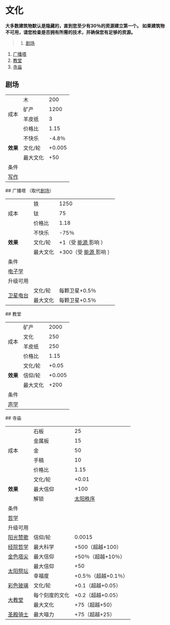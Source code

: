# 文化
**大多数建筑物默认是隐藏的，直到您至少有30％的资源建立第一个。 如果建筑物不可用，请您检查是否拥有所需的技术，并确保您有足够的资源。**

>1. [剧场](#剧场 "剧场")
1. [广播塔](#广播塔 "广播塔")
1. [教堂](#教堂 "教堂")
1. [寺庙](#寺庙 "寺庙")


## 剧场
<table class="wikitable">
	<tbody>
		<tr>
			<td rowspan="4" class="em">
							成本
			</td>
			<td>
							木
			</td>
			<td>
							200
			</td>
		</tr>
		<tr>
			<td>
						矿产
			</td>
			<td>
						1200
			</td>
		</tr>
		<tr>
			<td>
						羊皮纸
			</td>
			<td>
						3
			</td>
		</tr>
		<tr>
			<td>
						价格比
			</td>
			<td>
						1.15
			</td>
		</tr>
		<tr>
			<td rowspan="3">
				<strong>
							效果
				</strong>
			</td>
			<td>
						不快乐
			</td>
			<td>
						-4.8％
			</td>
		</tr>
		<tr>
			<td>
						文化/轮
			</td>
			<td>
						+0.005
			</td>
		</tr>
		<tr>
			<td>
						最大文化
			</td>
			<td>
						+50
			</td>
		</tr>
		<tr>
			<td colspan="3" class="em">
						条件
			</td>
		</tr>
		<tr>
			<td colspan="3">
				<a href="?file=001-猫咪百科/03-科技/01-科技#写作">
							写作
				</a>
			</td>
		</tr>
	</tbody>
</table>
## 广播塔
（取代<a href="?file=001-猫咪百科/01-建筑物/07-文化建筑#剧场">剧场</a>）
<table class="wikitable">
	<tbody>
		<tr>
			<td rowspan="3" class="em">
							成本
			</td>
			<td>
							铁
			</td>
			<td>
							1250
			</td>
		</tr>
		<tr>
			<td>
						钛
			</td>
			<td>
						75
			</td>
		</tr>
		<tr>
			<td>
						价格比
			</td>
			<td>
						1.18
			</td>
		</tr>
		<tr>
			<td rowspan="3">
				<strong>
							效果
				</strong>
			</td>
			<td>
						不快乐
			</td>
			<td>
						-75％
			</td>
		</tr>
		<tr>
			<td>
						文化/轮
			</td>
			<td>
						+1（受
				<a href="?file=003-资源大全/17-能源#能源">
							能源
				</a>
						影响
						）
			</td>
		</tr>
		<tr>
			<td>
						最大文化
			</td>
			<td>
						+300（受
				<a href="?file=003-资源大全/17-能源#能源">
							能源
				</a>
						影响
						）
			</td>
		</tr>
		<tr>
			<td colspan="3" class="em">
						条件
			</td>
		</tr>
		<tr>
			<td colspan="3">
				<a href="?file=001-猫咪百科/03-科技/01-科技#电子学">
							电子学
				</a>
			</td>
		</tr>
		<tr>
			<td colspan="3" class="em">
						升级可用
			</td>
		</tr>
		<tr>
			<td rowspan="2">
				<a href="?file=001-猫咪百科/04-作坊/01-升级#卫星电台">
							卫星电台
				</a>
			</td>
			<td>
						文化/轮
			</td>
			<td>
						每颗卫星+0.5％
			</td>
		</tr>
		<tr>
			<td>
						最大文化
			</td>
			<td>
						每颗卫星+0.5％
			</td>
		</tr>
	</tbody>
</table>
## 教堂
<table class="wikitable">
	<tbody>
		<tr>
			<td rowspan="4" class="em">
							成本
			</td>
			<td>
							矿产
			</td>
			<td>
							2000
			</td>
		</tr>
		<tr>
			<td>
						文化
			</td>
			<td>
						250
			</td>
		</tr>
		<tr>
			<td>
						羊皮纸
			</td>
			<td>
						250
			</td>
		</tr>
		<tr>
			<td>
						价格比
			</td>
			<td>
						1.15
			</td>
		</tr>
		<tr>
			<td rowspan="3">
				<strong>
							效果
				</strong>
			</td>
			<td>
						文化/轮
			</td>
			<td>
						+0.05
			</td>
		</tr>
		<tr>
			<td>
						信仰/轮
			</td>
			<td>
						+0.005
			</td>
		</tr>
		<tr>
			<td>
						最大文化
			</td>
			<td>
						+200
			</td>
		</tr>
		<tr>
			<td colspan="3" class="em">
						条件
			</td>
		</tr>
		<tr>
			<td colspan="3">
				<a href="?file=001-猫咪百科/03-科技/01-科技#声学">
							声学
				</a>
			</td>
		</tr>
	</tbody>
</table>
## 寺庙
<table class="wikitable">
	<tbody>
		<tr>
			<td rowspan="5" class="em">
							成本
			</td>
			<td>
							石板
			</td>
			<td>
							25
			</td>
		</tr>
		<tr>
			<td>
						金属板
			</td>
			<td>
						15
			</td>
		</tr>
		<tr>
			<td>
						金
			</td>
			<td>
						50
			</td>
		</tr>
		<tr>
			<td>
						手稿
			</td>
			<td>
						10
			</td>
		</tr>
		<tr>
			<td>
						价格比
			</td>
			<td>
						1.15
			</td>
		</tr>
		<tr>
			<td rowspan="3">
				<strong>
							效果
				</strong>
			</td>
			<td>
						文化/轮
			</td>
			<td>
						+0.01
			</td>
		</tr>
		<tr>
			<td>
						最大信仰
			</td>
			<td>
						+100
			</td>
		</tr>
		<tr>
			<td>
						解锁
			</td>
			<td>
				<a href="?file=001-猫咪百科/06-宗教/002-太阳秩序">
							太阳秩序
				</a>
			</td>
		</tr>
		<tr>
			<td colspan="3" class="em">
						条件
			</td>
		</tr>
		<tr>
			<td colspan="3">
				<a href="?file=001-猫咪百科/03-科技/01-科技#哲学">
							哲学
				</a>
			</td>
		</tr>
		<tr>
			<td colspan="3" class="em">
						升级可用
			</td>
		</tr>
		<tr>
			<td>
				<a href="?file=001-猫咪百科/06-宗教/002-太阳秩序#阳光赞歌">
							阳光赞歌
				</a>
			</td>
			<td>
						信仰/轮
			</td>
			<td>
						0.0015
			</td>
		</tr>
		<tr>
			<td>
				<a href="?file=001-猫咪百科/06-宗教/002-太阳秩序#经院哲学">
							经院哲学
				</a>
			</td>
			<td>
						最大科学
			</td>
			<td>
						+500（超越+100）
			</td>
		</tr>
		<tr>
			<td>
				<a href="?file=001-猫咪百科/06-宗教/002-太阳秩序#金色塔尖">
							金色塔尖
				</a>
			</td>
			<td>
						最大信仰
			</td>
			<td>
						+50％（超越+10％）
			</td>
		</tr>
		<tr>
			<td rowspan="2">
				<a href="?file=001-猫咪百科/06-宗教/002-太阳秩序#太阳祭坛">
							太阳祭坛
				</a>
			</td>
			<td>
						最大信仰
			</td>
			<td>
						+50
			</td>
		</tr>
		<tr>
			<td>
						幸福度
			</td>
			<td>
						+0.5％（超越+0.1％）
			</td>
		</tr>
		<tr>
			<td>
				<a href="?file=001-猫咪百科/06-宗教/002-太阳秩序#彩色玻璃">
							彩色玻璃
				</a>
			</td>
			<td>
						文化/轮
			</td>
			<td>
						+0.1（超越+0.05）
			</td>
		</tr>
		<tr>
			<td rowspan="2">
				<a href="?file=001-猫咪百科/06-宗教/002-太阳秩序#大教堂">
							大教堂
				</a>
			</td>
			<td>
						每个刻度的文化
			</td>
			<td>
						+0.2（超越+0.05）
			</td>
		</tr>
		<tr>
			<td>
						最大文化
			</td>
			<td>
						+75（超越+50）
			</td>
		</tr>
		<tr>
			<td>
				<a href="?file=001-猫咪百科/06-宗教/002-太阳秩序#圣殿骑士">
							圣殿骑士
				</a>
			</td>
			<td>
						最大喵力
			</td>
			<td>
						+75（超越+25）
			</td>
		</tr>
	</tbody>
</table>